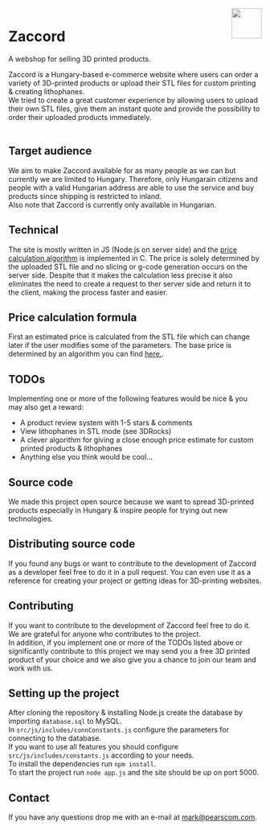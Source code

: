<img align="right" width="60" src="https://www.zaccord.com/images/logo.png">
<h1>Zaccord</h1>
A webshop for selling 3D printed products.

Zaccord is a Hungary-based e-commerce website where users can order a variety of 3D-printed
products or upload their STL files for custom printing & creating lithophanes.<br>
We tried to create a great customer experience by allowing users to upload their own STL files, give
them an instant quote and provide the possibility to order their uploaded products immediately.<br><br>

## Target audience
We aim to make Zaccord available for as many people as we can but currently we are limited
to Hungary. Therefore, only Hungarain citizens and people with a valid Hungarian address are
able to use the service and buy products since shipping is restricted to inland.<br>
Also note that Zaccord is currently only available in Hungarian.

## Technical
The site is mostly written in JS (Node.js on server side) and the 
<a href="https://github.com/squancy/stl-parser">price calculation algorithm</a> is implemented in C.
The price is solely determined by the uploaded STL file and no slicing or g-code generation occurs on the
server side. Despite that it makes the calculation less precise it also eliminates the need to create a
request to ther server side and return it to the client, making the process faster and easier. 

## Price calculation formula
First an estimated price is calculated from the STL file which can change later
if the user modifies some of the parameters. The base price is determined by an
algorithm you can find
<a href="https://github.com/squancy/stl-parser">here.</a>.

## TODOs
Implementing one or more of the following features would be nice & you may also get a reward:
  - A product review system with 1-5 stars & comments
  - View lithophanes in STL mode (see 3DRocks)
  - A clever algorithm for giving a close enough price estimate for custom printed products &
    lithophanes
  - Anything else you think would be cool...

## Source code
We made this project open source because we want to spread 3D-printed products especially in Hungary & inspire people for trying out new technologies.

## Distributing source code
If you found any bugs or want to contribute to the development of Zaccord as a developer feel free to do it in a pull request.
You can even use it as a reference for creating your project or getting ideas for 3D-printing websites.

## Contributing
If you want to contribute to the development of Zaccord feel free to do it. We are grateful for
anyone who contributes to the project.<br>
In addition, if you implement one or more of the TODOs listed above or significantly contribute
to this project we may send you a free 3D printed product of your choice and we also give you a
chance to join our team and work with us.

## Setting up the project
After cloning the repository & installing Node.js create the database by importing `database.sql` to MySQL.<br>
In `src/js/includes/connConstants.js` configure the parameters for connecting to the database.<br>
If you want to use all features you should configure `src/js/includes/constants.js` according
to your needs.<br>
To install the dependencies run `npm install`.<br>
To start the project run `node app.js` and the site should be up on port 5000.<br>

## Contact
If you have any questions drop me with an e-mail at <a href="mailto:mark@pearscom.com">mark@pearscom.com</a>.
